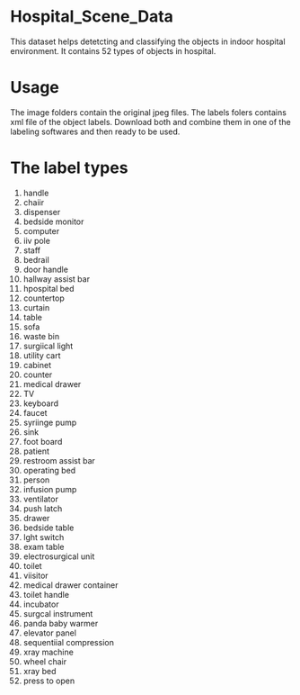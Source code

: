 # Hospital_Scene_Data
This dataset helps detetcting and classifying the objects in indoor hospital environment. It contains 52 types of objects in hospital.
# Usage
The image folders contain the original jpeg files. The labels folers contains xml file of the object labels. Download both and combine them in one of the labeling softwares and then ready to be used. 
# The label types
1. handle
2. chaiir
3. dispenser
4. bedside monitor
5. computer
6. iiv pole
7. staff
8. bedrail
9. door handle
10. hallway assist bar
11. hpospital bed
12. countertop
13. curtain
14. table
15. sofa
16. waste bin
17. surgiical light
18. utility cart
19. cabinet
20. counter
21. medical drawer
22. TV
23. keyboard
24. faucet
25. syriinge pump
26. sink
27. foot board
28. patient
29. restroom assist bar
30. operating bed
31. person
32. infusion pump
33. ventilator
34. push latch
35. drawer
36. bedside table
37. lght switch
38. exam table
39. electrosurgical unit
40. toilet
41. viisitor
42. medical drawer container
43. toilet handle
44. incubator
45. surgcal instrument
46. panda baby warmer
47. elevator panel
48. sequentiial compression
49. xray machine
50. wheel chair
51. xray bed
52. press to open
